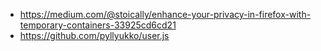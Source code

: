 - https://medium.com/@stoically/enhance-your-privacy-in-firefox-with-temporary-containers-33925cd6cd21
- https://github.com/pyllyukko/user.js
